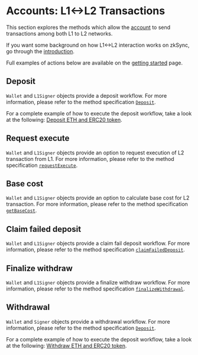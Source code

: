 # Accounts: L1<->L2 Transactions

This section explores the methods which allow the [account](./04.accounts.md) to send transactions among both L1 to L2 networks.

If you want some background on how L1<->L2 interaction works on zkSync, go through the
[introduction](https://docs.zksync.io/build/developer-reference/l1-l2-interop.html).

Full examples of actions below are available on the [getting started](./00.getting-started.md) page.

## Deposit

`Wallet` and `L1Signer` objects provide a deposit workflow.
For more information, please refer to the method specification [`Deposit`](./04.accounts.md#deposit).

For a complete example of how to execute the deposit workflow, take a look at the following:
[Deposit ETH and ERC20 token](https://github.com/zksync-sdk/zksync2-examples/blob/main/js/src/01_deposit.ts).

## Request execute

`Wallet` and `L1Signer` objects provide an option to request execution of L2 transaction from L1. For more information,
please refer to the method specification [`requestExecute`](./04.accounts.md#requestexecute).

## Base cost

`Wallet` and `L1Signer` objects provide an option to calculate base cost for L2 transaction. For more information,
please refer to the method specification [`getBaseCost`](./04.accounts.md#getbasecost).

## Claim failed deposit

`Wallet` and `L1Signer` objects provide a claim fail deposit workflow. For more information,
please refer to the method specification [`claimFailedDeposit`](./04.accounts.md#claimfaileddeposit).

## Finalize withdraw

`Wallet` and `L1Signer` objects provide a finalize withdraw workflow. For more information,
please refer to the method specification [`finalizeWithdrawal`](./04.accounts.md#finalizewithdrawal).

## Withdrawal

`Wallet` and `Signer` objects provide a withdrawal workflow. For more information,
please refer to the method specification [`Deposit`](./04.accounts.md#deposit).

For a complete example of how to execute the deposit workflow, take a look at the following:
[Withdraw ETH and ERC20 token](https://github.com/zksync-sdk/zksync2-examples/blob/main/js/src/04_withdraw.ts).
